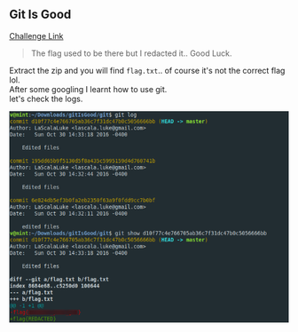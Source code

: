 **Git Is Good**
-------------
[Challenge Link](https://mega.nz/#!3CwDFZpJ!Jjr55hfJQJ5-jspnyrnVtqBkMHGJrd6Nn_QqM7iXEuc)  

> The flag used to be there but I redacted it.. Good Luck. 

Extract the zip and you will find `flag.txt`.. of course it's not the correct flag lol.  
After some googling I learnt how to use git.  
let's check the logs. 

![](images/git-is-good.png)
